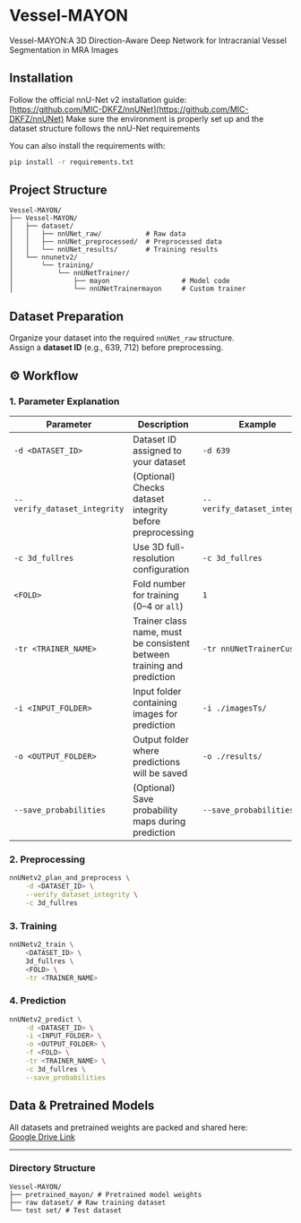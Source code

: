 # Vessel-MAYON

Vessel-MAYON:A 3D Direction-Aware Deep Network for Intracranial Vessel Segmentation in MRA Images


## Installation

Follow the official nnU-Net v2 installation guide:  
[https://github.com/MIC-DKFZ/nnUNet](https://github.com/MIC-DKFZ/nnUNet)
Make sure the environment is properly set up and the dataset structure follows the nnU-Net requirements

You can also install the requirements with:
```bash
pip install -r requirements.txt
```



## Project Structure
```text
Vessel-MAYON/
├── Vessel-MAYON/
│   ├── dataset/
│   │   ├── nnUNet_raw/           # Raw data
│   │   ├── nnUNet_preprocessed/  # Preprocessed data
│   │   └── nnUNet_results/       # Training results
│   └── nnunetv2/
│       └── training/
│           └── nnUNetTrainer/
│               ├── mayon                  # Model code
│               └── nnUNetTrainermayon     # Custom trainer
```


## Dataset Preparation

Organize your dataset into the required `nnUNet_raw` structure.  
Assign a **dataset ID** (e.g., 639, 712) before preprocessing.


## ⚙️ Workflow


### 1. Parameter Explanation


| Parameter | Description | Example |
|-----------|-------------|---------|
| `-d <DATASET_ID>` | Dataset ID assigned to your dataset | `-d 639` |
| `--verify_dataset_integrity` | (Optional) Checks dataset integrity before preprocessing | `--verify_dataset_integrity` |
| `-c 3d_fullres` | Use 3D full-resolution configuration | `-c 3d_fullres` |
| `<FOLD>` | Fold number for training (0–4 or `all`) | `1` |
| `-tr <TRAINER_NAME>` | Trainer class name, must be consistent between training and prediction | `-tr nnUNetTrainerCustom` |
| `-i <INPUT_FOLDER>` | Input folder containing images for prediction | `-i ./imagesTs/` |
| `-o <OUTPUT_FOLDER>` | Output folder where predictions will be saved | `-o ./results/` |
| `--save_probabilities` | (Optional) Save probability maps during prediction | `--save_probabilities` |


### 2. Preprocessing
```bash
nnUNetv2_plan_and_preprocess \
    -d <DATASET_ID> \
    --verify_dataset_integrity \
    -c 3d_fullres
```


### 3. Training
```bash
nnUNetv2_train \
    <DATASET_ID> \
    3d_fullres \
    <FOLD> \
    -tr <TRAINER_NAME>
```


### 4. Prediction
```bash
nnUNetv2_predict \
    -d <DATASET_ID> \
    -i <INPUT_FOLDER> \
    -o <OUTPUT_FOLDER> \
    -f <FOLD> \
    -tr <TRAINER_NAME> \
    -c 3d_fullres \
    --save_probabilities
```


## Data & Pretrained Models

All datasets and pretrained weights are packed and shared here:  
[Google Drive Link](https://drive.google.com/drive/folders/1dhg0t20wR4VvhiNyz6uYleklYyrBINYd?dmr=1&ec=wgc-drive-globalnav-goto)

---

### Directory Structure
```text
Vessel-MAYON/
├── pretrained_mayon/ # Pretrained model weights
├── raw dataset/ # Raw training dataset
└── test set/ # Test dataset
```







